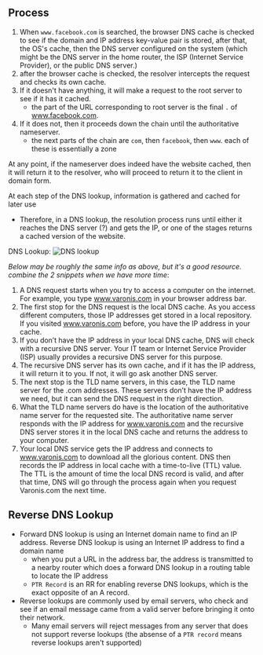 
## Process
1. When `www.facebook.com` is searched, the browser DNS cache is checked to see if the domain and IP address key-value pair is stored, after that, the OS's cache, then the DNS server configured on the system (which might be the DNS server in the home router, the ISP (Internet Service Provider), or the public DNS server.)
2. after the browser cache is checked, the resolver intercepts the request and checks its own cache. 
3. If it doesn't have anything, it will make a request to the root server to see if it has it cached. 
	- the part of the URL corresponding to root server is the final `.` of www.facebook.com.
4. If it does not, then it proceeds down the chain until the authoritative nameserver. 
	- the next parts of the chain are `com`, then `facebook`, then `www`. each of these is essentially a zone

At any point, if the nameserver does indeed have the website cached, then it will return it to the resolver, who will proceed to return it to the client in domain form. 



<!-- During a new DNS lookup, the lookup passes through the resolver, root server, and TLD server. -->



At each step of the DNS lookup, information is gathered and cached for later use
- Therefore, in a DNS lookup, the resolution process runs until either it reaches the DNS server (?) and gets the IP, or one of the stages returns a cached version of the website. 

DNS Lookup:
![DNS lookup](/assets/images/2021-08-01-21-31-10.png)

*Below may be roughly the same info as above, but it's a good resource. combine the 2 snippets when we have more time*:
1. A DNS request starts when you try to access a computer on the internet. For example, you type www.varonis.com in your browser address bar.
2. The first stop for the DNS request is the local DNS cache. As you access different computers, those IP addresses get stored in a local repository.  If you visited www.varonis.com before, you have the IP address in your cache.
3. If you don’t have the IP address in your local DNS cache, DNS will check with a recursive DNS server. Your IT team or Internet Service Provider (ISP) usually provides a recursive DNS server for this purpose.
4. The recursive DNS server has its own cache, and if it has the IP address, it will return it to you. If not, it will go ask another DNS server.
5. The next stop is the TLD name servers, in this case, the TLD name server for the .com addresses. These servers don’t have the IP address we need, but it can send the DNS request in the right direction.
6. What the TLD name servers do have is the location of the authoritative name server for the requested site. The authoritative name server responds with the IP address for www.varonis.com and the recursive DNS server stores it in the local DNS cache and returns the address to your computer.
7. Your local DNS service  gets the IP address and connects to www.varonis.com to download all the glorious content. DNS then records the IP address in local cache with a time-to-live (TTL) value. The TTL is the amount of time the local DNS record is valid, and after that time, DNS will go through the process again when you request Varonis.com the next time.

## Reverse DNS Lookup
- Forward DNS lookup is using an Internet domain name to find an IP address. Reverse DNS lookup is using an Internet IP address to find a domain name
	- when you put a URL in the address bar, the address is transmitted to a nearby router which does a forward DNS lookup in a routing table to locate the IP address
	- `PTR Record` is an RR for enabling reverse DNS lookups, which is the exact opposite of an A record.
- Reverse lookups are commonly used by email servers, who check and see if an email message came from a valid server before bringing it onto their network.
	- Many email servers will reject messages from any server that does not support reverse lookups (the absense of a `PTR record` means reverse lookups aren't supported)
